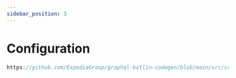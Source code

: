```yaml
---
sidebar_position: 3
---
```


# Configuration

```ts reference title="Config Schema"
https://github.com/ExpediaGroup/graphql-kotlin-codegen/blob/main/src/config.ts#L1-L100000
```
